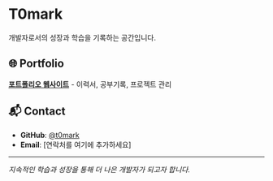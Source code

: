 # T0mark

개발자로서의 성장과 학습을 기록하는 공간입니다.

## 🌐 Portfolio
[**포트폴리오 웹사이트**](https://t0mark.github.io/t0mark/) - 이력서, 공부기록, 프로젝트 관리

## 📬 Contact
- **GitHub**: [@t0mark](https://github.com/t0mark)
- **Email**: [연락처를 여기에 추가하세요]

---
*지속적인 학습과 성장을 통해 더 나은 개발자가 되고자 합니다.*
